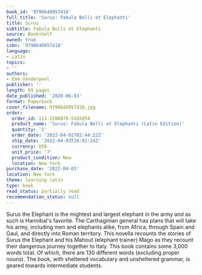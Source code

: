 ```yaml
---
book_id: '9798648057418'
full_title: 'Surus: Fabula Belli et Elephanti'
title: Surus
subtitle: Fabula Belli et Elephanti
source: Bookshelf
owned: true
isbn: '9798648057418'
language:
- Latin
topics:
- ''
authors:
- Emm Vanderpool
publisher: ''
length: 69 pages
date_published: '2020-06-03'
format: Paperback
cover_filename: 9798648057418.jpg
order:
  order_id: 111-2280878-5165054
  product_name: 'Surus: Fabula Belli et Elephanti (Latin Edition)'
  quantity: '1'
  order_date: '2022-04-01T02:44:22Z'
  ship_date: '2022-04-03T16:01:24Z'
  currency: USD
  unit_price: '7'
  product_condition: New
  location: New York
purchase_date: '2022-04-03'
location: New York
theme: learning latin
type: book
read_status: partially read
recommendation_status: null
---
```

Surus the Elephant is the mightest and largest elephant in the army and as such is Hannibal's favorite. The Carthaginian general has plans that will take his army, including men and elephants alike, from Africa, through Spain and Gaul, and directly into Roman territory. This novella recounts the stories of Surus the Elephant and his Mahout (elephant trainer) Mago as they recount their dangerous journey together to Italy. This book contains some 3,000 words total. Of which, there are 130 different words (excluding proper nouns). The book, with sheltered vocabulary and unsheltered grammar, is geared towards intermediate students.

